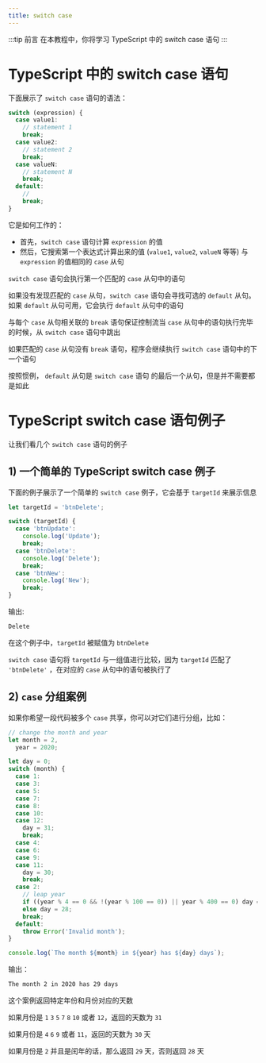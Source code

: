 ```yaml
---
title: switch case
---
```


:::tip 前言
在本教程中，你将学习 TypeScript 中的 switch case 语句
:::

# TypeScript 中的 switch case 语句

下面展示了 `switch case` 语句的语法：

```ts
switch (expression) {
  case value1:
    // statement 1
    break;
  case value2:
    // statement 2
    break;
  case valueN:
    // statement N
    break;
  default:
    //
    break;
}
```

它是如何工作的：

- 首先，`switch case` 语句计算 `expression` 的值
- 然后，它搜索第一个表达式计算出来的值 (`value1`, `value2`, `valueN` 等等) 与 `expression` 的值相同的 `case` 从句

`switch case` 语句会执行第一个匹配的 `case` 从句中的语句

如果没有发现匹配的 `case` 从句，`switch case` 语句会寻找可选的 `default` 从句。如果 `default` 从句可用，它会执行 `default` 从句中的语句

与每个 `case` 从句相关联的 `break` 语句保证控制流当 `case` 从句中的语句执行完毕的时候，从 `switch case` 语句中跳出

如果匹配的 `case` 从句没有 `break` 语句，程序会继续执行 `switch case` 语句中的下一个语句

按照惯例， `default` 从句是 `switch case` 语句 的最后一个从句，但是并不需要都是如此

# TypeScript switch case 语句例子

让我们看几个 `switch case` 语句的例子

## 1) 一个简单的 TypeScript switch case 例子

下面的例子展示了一个简单的 `switch case` 例子，它会基于 `targetId` 来展示信息

```ts
let targetId = 'btnDelete';

switch (targetId) {
  case 'btnUpdate':
    console.log('Update');
    break;
  case 'btnDelete':
    console.log('Delete');
    break;
  case 'btnNew':
    console.log('New');
    break;
}
```

输出:

```sh
Delete
```

在这个例子中，`targetId` 被赋值为 `btnDelete`

`switch case` 语句将 `targetId` 与一组值进行比较，因为 `targetId` 匹配了 `'btnDelete'` ，在对应的 `case` 从句中的语句被执行了

## 2) `case` 分组案例

如果你希望一段代码被多个 `case` 共享，你可以对它们进行分组，比如：

```ts
// change the month and year
let month = 2,
  year = 2020;

let day = 0;
switch (month) {
  case 1:
  case 3:
  case 5:
  case 7:
  case 8:
  case 10:
  case 12:
    day = 31;
    break;
  case 4:
  case 6:
  case 9:
  case 11:
    day = 30;
    break;
  case 2:
    // leap year
    if ((year % 4 == 0 && !(year % 100 == 0)) || year % 400 == 0) day = 29;
    else day = 28;
    break;
  default:
    throw Error('Invalid month');
}

console.log(`The month ${month} in ${year} has ${day} days`);
```

输出：

```sh
The month 2 in 2020 has 29 days
```

这个案例返回特定年份和月份对应的天数

如果月份是 `1` `3` `5` `7` `8` `10` 或者 `12`，返回的天数为 `31`

如果月份是 `4` `6` `9` 或者 `11`，返回的天数为 `30` 天

如果月份是 `2` 并且是闰年的话，那么返回 `29` 天，否则返回 `28` 天
